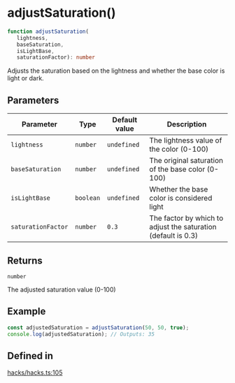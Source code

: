 # adjustSaturation()

```ts
function adjustSaturation(
   lightness, 
   baseSaturation, 
   isLightBase, 
   saturationFactor): number
```

Adjusts the saturation based on the lightness and whether the base color is light or dark.

## Parameters

| Parameter | Type | Default value | Description |
| ------ | ------ | ------ | ------ |
| `lightness` | `number` | `undefined` | The lightness value of the color (0-100) |
| `baseSaturation` | `number` | `undefined` | The original saturation of the base color (0-100) |
| `isLightBase` | `boolean` | `undefined` | Whether the base color is considered light |
| `saturationFactor` | `number` | `0.3` | The factor by which to adjust the saturation (default is 0.3) |

## Returns

`number`

The adjusted saturation value (0-100)

## Example

```ts
const adjustedSaturation = adjustSaturation(50, 50, true);
console.log(adjustedSaturation); // Outputs: 35
```

## Defined in

[hacks/hacks.ts:105](https://github.com/Sillybit-io/colorhacks/blob/fb76eb3f8201e2f6e24d5eb200be883dc1c98169/src/features/hacks/hacks.ts#L105)
